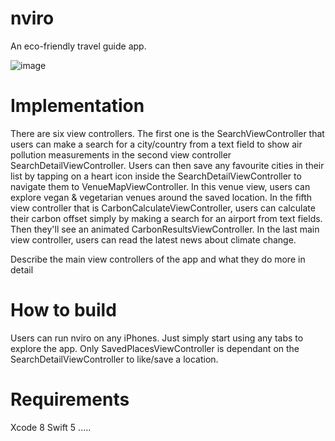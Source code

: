 # nviro
An eco-friendly travel guide app.

![image](https://user-images.githubusercontent.com/78941775/145711225-59f38ee4-aca6-40b6-8374-cea16a8886f2.png)

# Implementation

There are six view controllers. The first one is the SearchViewController that users can make a search for a city/country from a text field to show air pollution measurements in the second view controller SearchDetailViewController. Users can then save any favourite cities in their list by tapping on a heart icon inside the SearchDetailViewController to navigate them to VenueMapViewController. In this venue view, users can explore vegan & vegetarian venues around the saved location. In the fifth view controller that is CarbonCalculateViewController, users can calculate their carbon offset simply by making a search for an airport from text fields. Then they'll see an animated CarbonResultsViewController. In the last main view controller, users can read the latest news about climate change.

Describe the main view controllers of the app and what they do more in detail

# How to build

Users can run nviro on any iPhones. Just simply start using any tabs to explore the app. Only SavedPlacesViewController is dependant on the SearchDetailViewController to like/save a location.

# Requirements

Xcode 8
Swift 5
.....
